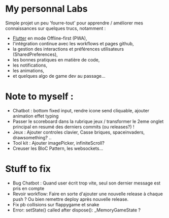 # My personnal Labs
Simple projet un peu 'fourre-tout' pour apprendre / améliorer mes connaissances sur quelques trucs, notamment :
- [Flutter](https://docs.flutter.dev/) en mode Offline-first (PWA),
- l'intégration continue avec les workflows et pages github, 
- la gestion des interactions et préférences utilisateurs (SharedPreferences),
- les bonnes pratiques en matière de code,
- les notifications, 
- les animations,
- et quelques algo de game dev au passage...

# Note to myself :
- Chatbot : bottom fixed input, rendre icone send cliquable, ajouter animation effet typing
- Passer le scoreboard dans la rubrique jeux / transformer le 2eme onglet principal en resumé des derniers commits (ou releases?) !
- Jeux : Ajouter controles clavier, Casse briques, spaceinvaders, drawsomething? .. 
- Tool kit : Ajouter imagePicker, infiniteScroll?
- Creuser les BloC Pattern, les websockets...

# Stuff to fix
- Bug Chatbot : Quand user écrit trop vite, seul son dernier message est pris en compte
- Revoir workflow: Faire en sorte d'ajouter une nouvelle release à chaque push ? Ou bien remettre deploy après nouvelle release.
- Fix pb collisions sur flappygame et snake
- Error: setState() called after dispose(): _MemoryGameState ?